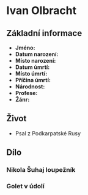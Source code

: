 # Ivan Olbracht

## Základní informace

- **Jméno:**
- **Datum narození:**
- **Místo narození:**
- **Datum úmrtí:**
- **Místo úmrtí:**
- **Příčina úmrtí:**
- **Národnost:**
- **Profese:**
- **Žánr:**

## Život

- Psal z Podkarpatské Rusy

## Dílo

### Nikola Šuhaj loupežník

### Golet v údolí